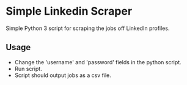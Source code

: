 # Simple Linkedin Scraper
Simple Python 3 script for scraping the jobs off LinkedIn profiles.

## Usage
- Change the 'username' and 'password' fields in the python script. 
- Run script.
- Script should output jobs as a csv file.
